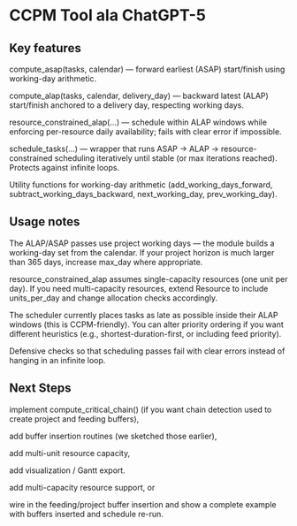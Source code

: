 # CCPM Tool ala ChatGPT-5

## Key features

compute_asap(tasks, calendar) — forward earliest (ASAP) start/finish using working-day arithmetic.

compute_alap(tasks, calendar, delivery_day) — backward latest (ALAP) start/finish anchored to a delivery day, respecting working days.

resource_constrained_alap(...) — schedule within ALAP windows while enforcing per-resource daily availability; fails with clear error if impossible.

schedule_tasks(...) — wrapper that runs ASAP → ALAP → resource-constrained scheduling iteratively until stable (or max iterations reached). Protects against infinite loops.

Utility functions for working-day arithmetic (add_working_days_forward, subtract_working_days_backward, next_working_day, prev_working_day).

## Usage notes


The ALAP/ASAP passes use project working days — the module builds a working-day set from the calendar. If your project horizon is much larger than 365 days, increase max_day where appropriate.

resource_constrained_alap assumes single-capacity resources (one unit per day). If you need multi-capacity resources, extend Resource to include units_per_day and change allocation checks accordingly.

The scheduler currently places tasks as late as possible inside their ALAP windows (this is CCPM-friendly). You can alter priority ordering if you want different heuristics (e.g., shortest-duration-first, or including feed priority).

Defensive checks so that scheduling passes fail with clear errors instead of hanging in an infinite loop.

## Next Steps

implement compute_critical_chain() (if you want chain detection used to create project and feeding buffers),

add buffer insertion routines (we sketched those earlier),

add multi-unit resource capacity,

add visualization / Gantt export.

add multi-capacity resource support, or

wire in the feeding/project buffer insertion and show a complete example with buffers inserted and schedule re-run.
